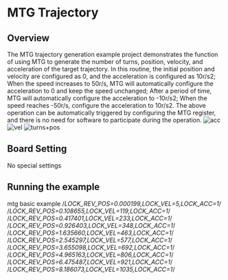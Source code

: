 # MTG Trajectory

## Overview

The MTG trajectory generation example project demonstrates the function of using MTG to generate the number of turns, position, velocity, and acceleration of the target trajectory. In this routine, the initial position and velocity are configured as 0, and the acceleration is configured as 10r/s2; When the speed increases to 50r/s, MTG will automatically configure the acceleration to 0 and keep the speed unchanged; After a period of time, MTG will automatically configure the acceleration to -10r/s2; When the speed reaches -50r/s, configure the acceleration to 10r/s2. The above operation can be automatically triggered by configuring the MTG register, and there is no need for software to participate during the operation.
 ![acc](doc/acc.png "acc")
 ![vel](doc/vel.png "vel")
 ![turns+pos](doc/pos.png "turns+pos")

## Board Setting

No special settings

## Running the example
mtg basic example
/*LOCK_REV_POS=0.000199,LOCK_VEL=5,LOCK_ACC=1*/
/*LOCK_REV_POS=0.108655,LOCK_VEL=119,LOCK_ACC=1*/
/*LOCK_REV_POS=0.417401,LOCK_VEL=233,LOCK_ACC=1*/
/*LOCK_REV_POS=0.926403,LOCK_VEL=348,LOCK_ACC=1*/
/*LOCK_REV_POS=1.635660,LOCK_VEL=463,LOCK_ACC=1*/
/*LOCK_REV_POS=2.545297,LOCK_VEL=577,LOCK_ACC=1*/
/*LOCK_REV_POS=3.655098,LOCK_VEL=692,LOCK_ACC=1*/
/*LOCK_REV_POS=4.965163,LOCK_VEL=806,LOCK_ACC=1*/
/*LOCK_REV_POS=6.475487,LOCK_VEL=921,LOCK_ACC=1*/
/*LOCK_REV_POS=8.186073,LOCK_VEL=1035,LOCK_ACC=1*/
